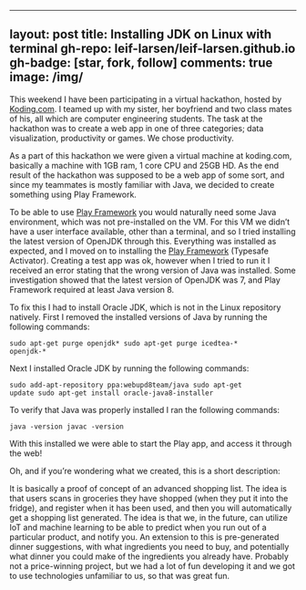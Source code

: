
---
layout: post
title: Installing JDK on Linux with terminal
gh-repo: leif-larsen/leif-larsen.github.io
gh-badge: [star, fork, follow]
comments: true
image: /img/
---
    
    
This weekend I have been participating in a virtual hackathon, hosted by [Koding.com](http://koding.com). I teamed up with my sister, her boyfriend and two class mates of his, all which are computer engineering students. The task at the hackathon was to create a web app in one of three categories; data visualization, productivity or games. We chose productivity.

As a part of this hackathon we were given a virtual machine at koding.com, basically a machine with 1GB ram, 1 core CPU and 25GB HD. As the end result of the hackathon was supposed to be a web app of some sort, and since my teammates is mostly familiar with Java, we decided to create something using Play Framework.

To be able to use [Play Framework](https://www.playframework.com/) you would naturally need some Java environment, which was not pre-installed on the VM. For this VM we didn’t have a user interface available, other than a terminal, and so I tried installing the latest version of OpenJDK through this. Everything was installed as expected, and I moved on to installing the [Play Framework](https://www.playframework.com/) (Typesafe Activator). Creating a test app was ok, however when I tried to run it I received an error stating that the wrong version of Java was installed. Some investigation showed that the latest version of OpenJDK was 7, and Play Framework required at least Java version 8.

To fix this I had to install Oracle JDK, which is not in the Linux repository natively. First I removed the installed versions of Java by running the following commands:

<code>sudo apt-get purge openjdk* sudo apt-get purge icedtea-* openjdk-*</code>

Next I installed Oracle JDK by running the following commands:

<code>sudo add-apt-repository ppa:webupd8team/java sudo apt-get update sudo apt-get install oracle-java8-installer</code>

To verify that Java was properly installed I ran the following commands:

<code>java -version javac -version</code>

With this installed we were able to start the Play app, and access it through the web!

Oh, and if you’re wondering what we created, this is a short description:  

It is basically a proof of concept of an advanced shopping list. The idea is that users scans in groceries they have shopped (when they put it into the fridge), and register when it has been used, and then you will automatically get a shopping list generated. The idea is that we, in the future, can utilize IoT and machine learning to be able to predict when you run out of a particular product, and notify you. An extension to this is pre-generated dinner suggestions, with what ingredients you need to buy, and potentially what dinner you could make of the ingredients you already have. Probably not a price-winning project, but we had a lot of fun developing it and we got to use technologies unfamiliar to us, so that was great fun.


